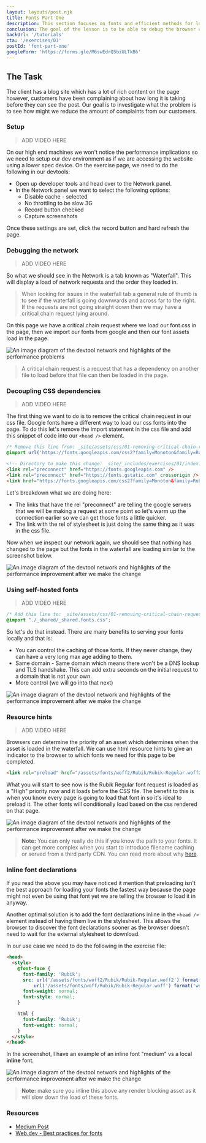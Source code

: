 ```yaml
---
layout: layouts/post.njk
title: Fonts Part One
description: This section focuses on fonts and efficient methods for loading them. We will simulate a scenario where we receive a client request and our task is to address that requirement on the exercise page. Each page will initially have performance issues, but as we progress through the exercises, the page will gradually become faster.
conclusion: The goal of the lesson is to be able to debug the browser using a low end device, recognise when fonts are loading slow and how to implement the fix for it. The next session we will be looking at different web formats to use and how variable fonts work.
backUrl: '/tutorials'
cta: '/exercises/01'
postId: 'font-part-one'
googleForm: 'https://forms.gle/M6swEdrQ5biULTkB6'
---
```


## The Task

The client has a blog site which has a lot of rich content on the page however, customers have been complaining about how long it is taking before they can see the post. Our goal is to investigate what the problem is to see how might we reduce the amount of complaints from our customers.

### Setup

> ADD VIDEO HERE

On our high end machines we won't notice the performance implications so we need to setup our dev environment as if we are accessing the website using a lower spec device. On the exercise page, we need to do the following in our devtools:

- Open up developer tools and head over to the Network panel.
- In the Network panel we want to select the following options:
  - Disable cache - selected
  - No throttling to be slow 3G
  - Record button checked
  - Capture screenshots

Once these settings are set, click the record button and hard refresh the page.

### Debugging the network

> ADD VIDEO HERE

So what we should see in the Network is a tab known as "Waterfall". This will display a load of network requests and the order they loaded in.

> When looking for issues in the waterfall tab a general rule of thumb is to see if the waterfall is going downwards and across far to the right. If the requests are not going straight down then we may have a critical chain request lying around.

On this page we have a critical chain request where we load our font.css in the page, then we import our fonts from google and then our font assets load in the page.

![An image diagram of the devtool network and highlights of the performance problems](/assets/img/exercises/01/01-waterfall-step-2.webp)

> A critical chain request is a request that has a dependency on another file to load before that file can then be loaded in the page.

### Decoupling CSS dependencies

> ADD VIDEO HERE

The first thing we want to do is to remove the critical chain request in our css file. Google fonts have a different way to load our css fonts into the page. To do this let's remove the import statement in the css file and add this snippet of code into our `<head />` element.

```css
/* Remove this line from: _site/assets/css/01-removing-critical-chain-requests */
@import url('https://fonts.googleapis.com/css2?family=Monoton&family=Rubik:ital,wght@0,300;0,400;0,500;0,600;0,700;0,800;0,900;1,300;1,400;1,500;1,600;1,700;1,800;1,900');
```

```html
<!-- Directory to make this change: _site/_includes/exercises/01/index.njk -->
<link rel="preconnect" href="https://fonts.googleapis.com" />
<link rel="preconnect" href="https://fonts.gstatic.com" crossorigin />
<link href="https://fonts.googleapis.com/css2?family=Monoton&family=Rubik:ital,wght@0,300;0,400;0,500;0,600;0,700;0,800;0,900;1,300;1,400;1,500;1,600;1,700;1,800;1,900" rel="stylesheet" />
```

Let's breakdown what we are doing here:

- The links that have the rel "preconnect" are telling the google servers that we will be making a request at some point so let's warm up the connection earlier so we can get those fonts a little quicker.
- The link with the rel of stylesheet is just doing the same thing as it was in the css file.

Now when we inspect our network again, we should see that nothing has changed to the page but the fonts in the waterfall are loading similar to the screenshot below.

![An image diagram of the devtool network and highlights of the performance improvement after we make the change](/assets/img/exercises/01/01-waterfall-step-3.webp)

### Using self-hosted fonts

> ADD VIDEO HERE

```css
/* Add this line to: _site/assets/css/01-removing-critical-chain-requests */
@import "./_shared/_shared.fonts.css";
```

So let's do that instead. There are many benefits to serving your fonts locally and that is:

- You can control the caching of those fonts. If they never change, they can have a very long max age adding to them.
- Same domain - Same domain which means there won't be a DNS lookup and TLS handshake. This can add extra seconds on the initial request to a domain that is not your own.
- More control (we will go into that next)

![An image diagram of the devtool network and highlights of the performance improvement after we make the change](/assets/img/exercises/01/01-waterfall-step-4.webp)

### Resource hints

> ADD VIDEO HERE

Browsers can determine the priority of an asset which determines when the asset is loaded in the waterfall. We can use html resource hints to give an indicator to the browser to which fonts we need for this page to be completed.

```html
<link rel="preload" href="/assets/fonts/woff2/Rubik/Rubik-Regular.woff2" as="font" type="font/woff2" crossorigin="" />
```

What you will start to see now is the Rubik Regular font request is loaded as a "High" priority now and it loads before the CSS file. The benefit to this is when you know every page is going to load that font in so it's ideal to preload it. The other fonts will conditionally load based on the css rendered on that page.

![An image diagram of the devtool network and highlights of the performance improvement after we make the change](/assets/img/exercises/01/01-waterfall-step-5.webp)

> **Note:** You can only really do this if you know the path to your fonts. It can get more complex when you start to introduce filename caching or served from a third party CDN. You can read more about why [here](https://web.dev/font-best-practices/#be-cautious-when-using-preload-to-load-fonts).

### Inline font declarations

If you read the above you may have noticed it mention that preloading isn't the best approach for loading your fonts the fastest way because the page might not even be using that font yet we are telling the browser to load it in anyway.

Another optimal solution is to add the font declarations inline in the `<head />` element instead of having them live in the stylesheet. This allows the browser to discover the font declarations sooner as the browser doesn't need to wait for the external stylesheet to download.

In our use case we need to do the following in the exercise file:

```html
<head>
  <style>
    @font-face {
      font-family: 'Rubik';
      src: url('/assets/fonts/woff2/Rubik/Rubik-Regular.woff2') format('woff2'),
          url('/assets/fonts/woff/Rubik/Rubik-Regular.woff') format('woff');
      font-weight: normal;
      font-style: normal;
    }

    html {
      font-family: 'Rubik';
      font-weight: normal;
    }
  </style>
</head>
```

In the screenshot, I have an example of an inline font "medium" vs a local **inline** font.

![An image diagram of the devtool network and highlights of the performance improvement after we make the change](/assets/img/exercises/01/01-waterfall-step-6.webp)

> **Note:** make sure you inline this above any render blocking asset as it will slow down the load of these fonts.

### Resources

- [Medium Post](https://medium.com/@mattclaffey/loading-fonts-the-fout-way-92beed75dc38)
- [Web.dev - Best practices for fonts](https://web.dev/font-best-practices/)
